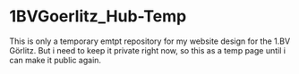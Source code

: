 # 1BVGoerlitz_Hub-Temp
This is only a temporary emtpt repository for my website design for the 1.BV Görlitz. But i need to keep it private right now, so this as a temp page until i can make it public again.
